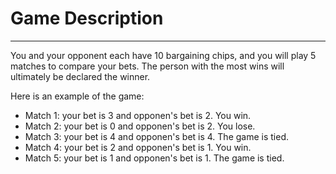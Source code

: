 # Game Description 
---------------------------------------------
You and your opponent each have 10 bargaining chips, and you will play 5 matches to compare your bets. The person with the most wins will ultimately be declared the winner.

Here is an example of the game:
* Match 1: your bet is 3 and opponen's bet is 2. You win.
* Match 2: your bet is 0 and opponen's bet is 2. You lose.
* Match 3: your bet is 4 and opponen's bet is 4. The game is tied.
* Match 4: your bet is 2 and opponen's bet is 1. You win.
* Match 5: your bet is 1 and opponen's bet is 1. The game is tied.

   
